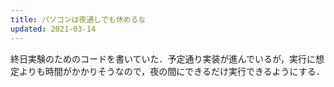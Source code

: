 ```yaml
---
title: パソコンは夜通しでも休めるな
updated: 2021-03-14
---
```


終日実験のためのコードを書いていた．予定通り実装が進んでいるが，実行に想定よりも時間がかかりそうなので，夜の間にできるだけ実行できるようにする．
